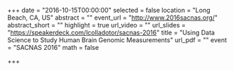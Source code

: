 +++
date = "2016-10-15T00:00:00"
selected = false
location = "Long Beach, CA, US"
abstract = ""
event_url = "http://www.2016sacnas.org/"
abstract_short = ""
highlight = true
url_video = ""
url_slides = "https://speakerdeck.com/lcolladotor/sacnas-2016"
title = "Using Data Science to Study Human Brain Genomic Measurements"
url_pdf = ""
event = "SACNAS 2016"
math = false

+++

